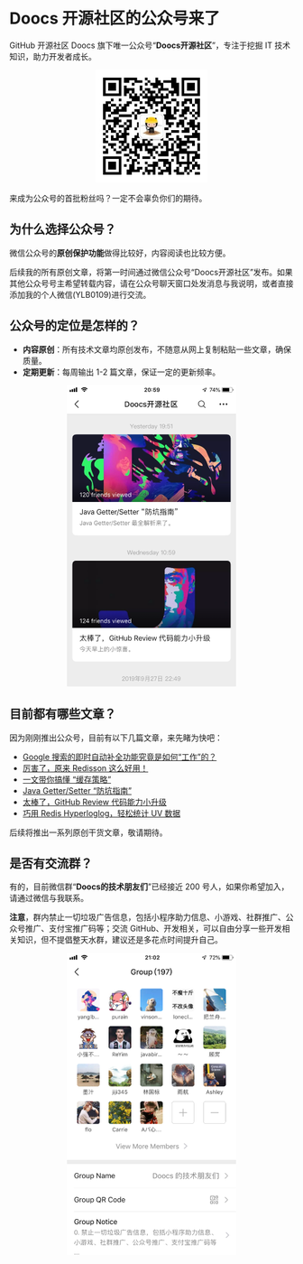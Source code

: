 # Doocs 开源社区的公众号来了
GitHub 开源社区 Doocs 旗下唯一公众号“**Doocs开源社区**”，专注于挖掘 IT 技术知识，助力开发者成长。

<div style="text-align:center;">
  <img src="./images/qrcode_for_doocs.jpg" width="200px;"/>
</div>

来成为公众号的首批粉丝吗？一定不会辜负你们的期待。

## 为什么选择公众号？
微信公众号的**原创保护功能**做得比较好，内容阅读也比较方便。

后续我的所有原创文章，将第一时间通过微信公众号“Doocs开源社区”发布。如果其他公众号号主希望转载内容，请在公众号聊天窗口处发消息与我说明，或者直接添加我的个人微信(YLB0109)进行交流。

## 公众号的定位是怎样的？
- **内容原创**：所有技术文章均原创发布，不随意从网上复制粘贴一些文章，确保质量。
- **定期更新**：每周输出 1-2 篇文章，保证一定的更新频率。

<div style="text-align:center;">
  <img src="./images/article-demo.png" width="300px;"/>
</div>

## 目前都有哪些文章？
因为刚刚推出公众号，目前有以下几篇文章，来先睹为快吧：

- [Google 搜索的即时自动补全功能究竟是如何“工作”的？](https://mp.weixin.qq.com/s/YlMISSc3Sn890BzTLytcLA)
- [厉害了，原来 Redisson 这么好用！](https://mp.weixin.qq.com/s/lpZ7eRdImy0MyTEVH68HYw)
- [一文带你搞懂 “缓存策略”](https://mp.weixin.qq.com/s/47A_iXY_nArURwUTPHr2IQ)
- [Java Getter/Setter “防坑指南”](https://mp.weixin.qq.com/s/TZqcAw7NTlcvU-p930-eHA)
- [太棒了，GitHub Review 代码能力小升级](https://mp.weixin.qq.com/s/Lok0epqn91Q51ygZo_FLkg)
- [巧用 Redis Hyperloglog，轻松统计 UV 数据](https://mp.weixin.qq.com/s/w1r-M6YVvQSfUtzO_xe44Q)

后续将推出一系列原创干货文章，敬请期待。

## 是否有交流群？
有的，目前微信群“**Doocs的技术朋友们**”已经接近 200 号人，如果你希望加入，请通过微信与我联系。

**注意**，群内禁止一切垃圾广告信息，包括小程序助力信息、小游戏、社群推广、公众号推广、支付宝推广码等；交流 GitHub、开发相关，可以自由分享一些开发相关知识，但不提倡整天水群，建议还是多花点时间提升自己。

<div style="text-align:center;">
  <img src="./images/wechat-group-for-doocs.png" width="300px;"/>
</div>
